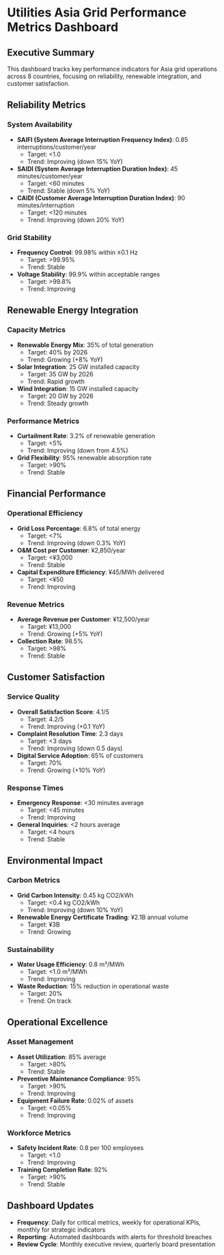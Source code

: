 # Utilities Asia Grid Performance Metrics Dashboard

## Executive Summary
This dashboard tracks key performance indicators for Asia grid operations across 8 countries, focusing on reliability, renewable integration, and customer satisfaction.

## Reliability Metrics

### System Availability
- **SAIFI (System Average Interruption Frequency Index)**: 0.85 interruptions/customer/year
  - Target: <1.0
  - Trend: Improving (down 15% YoY)
- **SAIDI (System Average Interruption Duration Index)**: 45 minutes/customer/year
  - Target: <60 minutes
  - Trend: Stable (down 5% YoY)
- **CAIDI (Customer Average Interruption Duration Index)**: 90 minutes/interruption
  - Target: <120 minutes
  - Trend: Improving (down 20% YoY)

### Grid Stability
- **Frequency Control**: 99.98% within ±0.1 Hz
  - Target: >99.95%
  - Trend: Stable
- **Voltage Stability**: 99.9% within acceptable ranges
  - Target: >99.8%
  - Trend: Improving

## Renewable Energy Integration

### Capacity Metrics
- **Renewable Energy Mix**: 35% of total generation
  - Target: 40% by 2026
  - Trend: Growing (+8% YoY)
- **Solar Integration**: 25 GW installed capacity
  - Target: 35 GW by 2026
  - Trend: Rapid growth
- **Wind Integration**: 15 GW installed capacity
  - Target: 20 GW by 2026
  - Trend: Steady growth

### Performance Metrics
- **Curtailment Rate**: 3.2% of renewable generation
  - Target: <5%
  - Trend: Improving (down from 4.5%)
- **Grid Flexibility**: 95% renewable absorption rate
  - Target: >90%
  - Trend: Stable

## Financial Performance

### Operational Efficiency
- **Grid Loss Percentage**: 6.8% of total energy
  - Target: <7%
  - Trend: Improving (down 0.3% YoY)
- **O&M Cost per Customer**: ¥2,850/year
  - Target: <¥3,000
  - Trend: Stable
- **Capital Expenditure Efficiency**: ¥45/MWh delivered
  - Target: <¥50
  - Trend: Improving

### Revenue Metrics
- **Average Revenue per Customer**: ¥12,500/year
  - Target: ¥13,000
  - Trend: Growing (+5% YoY)
- **Collection Rate**: 98.5%
  - Target: >98%
  - Trend: Stable

## Customer Satisfaction

### Service Quality
- **Overall Satisfaction Score**: 4.1/5
  - Target: 4.2/5
  - Trend: Improving (+0.1 YoY)
- **Complaint Resolution Time**: 2.3 days
  - Target: <3 days
  - Trend: Improving (down 0.5 days)
- **Digital Service Adoption**: 65% of customers
  - Target: 70%
  - Trend: Growing (+10% YoY)

### Response Times
- **Emergency Response**: <30 minutes average
  - Target: <45 minutes
  - Trend: Improving
- **General Inquiries**: <2 hours average
  - Target: <4 hours
  - Trend: Stable

## Environmental Impact

### Carbon Metrics
- **Grid Carbon Intensity**: 0.45 kg CO2/kWh
  - Target: <0.4 kg CO2/kWh
  - Trend: Improving (down 10% YoY)
- **Renewable Energy Certificate Trading**: ¥2.1B annual volume
  - Target: ¥3B
  - Trend: Growing

### Sustainability
- **Water Usage Efficiency**: 0.8 m³/MWh
  - Target: <1.0 m³/MWh
  - Trend: Improving
- **Waste Reduction**: 15% reduction in operational waste
  - Target: 20%
  - Trend: On track

## Operational Excellence

### Asset Management
- **Asset Utilization**: 85% average
  - Target: >80%
  - Trend: Stable
- **Preventive Maintenance Compliance**: 95%
  - Target: >90%
  - Trend: Improving
- **Equipment Failure Rate**: 0.02% of assets
  - Target: <0.05%
  - Trend: Improving

### Workforce Metrics
- **Safety Incident Rate**: 0.8 per 100 employees
  - Target: <1.0
  - Trend: Improving
- **Training Completion Rate**: 92%
  - Target: >90%
  - Trend: Stable

## Dashboard Updates
- **Frequency**: Daily for critical metrics, weekly for operational KPIs, monthly for strategic indicators
- **Reporting**: Automated dashboards with alerts for threshold breaches
- **Review Cycle**: Monthly executive review, quarterly board presentation